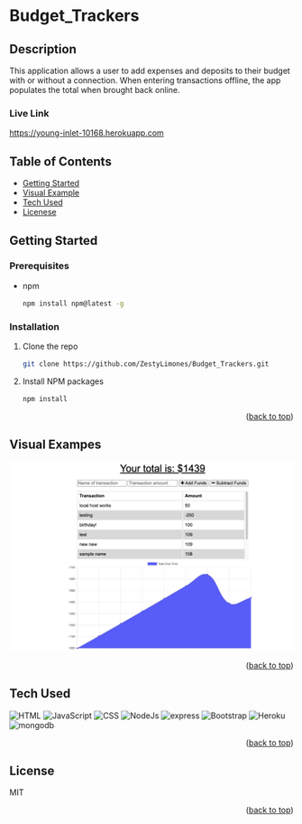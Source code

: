 # Budget_Trackers

## Description

This application allows a user to add expenses and deposits to their budget with or without a connection. When entering transactions offline, the app populates the total when brought back online.

### Live Link

https://young-inlet-10168.herokuapp.com

## Table of Contents

- [Getting Started](#getting-started)
- [Visual Example](#visual-example)
- [Tech Used](#tech-used)
- [Licenese](#license)

## Getting Started

### Prerequisites

- npm
  ```sh
  npm install npm@latest -g
  ```

### Installation

1. Clone the repo
   ```sh
   git clone https://github.com/ZestyLimones/Budget_Trackers.git
   ```
2. Install NPM packages
   ```sh
   npm install
   ```
   <p align="right">(<a href="#top">back to top</a>)</p>

## Visual Exampes

![inital page the user sees when they access the site](./assets/tracker-app.jpg)

  <p align="right">(<a href="#top">back to top</a>)</p>

## Tech Used

  <div style='margin: 1em 0;'>
<img src="https://cdn.jsdelivr.net/gh/devicons/devicon/icons/html5/html5-original.svg" alt="HTML" width="4%" />
<img src="https://cdn.jsdelivr.net/gh/devicons/devicon/icons/javascript/javascript-original.svg" alt="JavaScript" width="4%" />
<img src="https://cdn.jsdelivr.net/gh/devicons/devicon/icons/css3/css3-original.svg" alt="CSS" width="4%" />
<img src="https://cdn.jsdelivr.net/gh/devicons/devicon/icons/nodejs/nodejs-original.svg" alt="NodeJs" width="4%" />
<img src="https://cdn.jsdelivr.net/gh/devicons/devicon/icons/express/express-original-wordmark.svg" alt="express" width="4%" />
<img src="https://cdn.jsdelivr.net/gh/devicons/devicon/icons/bootstrap/bootstrap-original.svg" alt="Bootstrap" width="4%" />
<img src="https://cdn.jsdelivr.net/gh/devicons/devicon/icons/heroku/heroku-original.svg" alt="Heroku" width="4%" />
<img src="https://cdn.jsdelivr.net/gh/devicons/devicon/icons/mongodb/mongodb-original.svg" alt="mongodb" width="4%" />
</div>

<p align="right">(<a href="#top">back to top</a>)</p>

## License

MIT

<p align="right">(<a href="#top">back to top</a>)</p>
